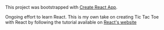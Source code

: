 This project was bootstrapped with [Create React App](https://github.com/facebookincubator/create-react-app).


Ongoing effort to learn React. This is my own take on creating Tic Tac Toe with React by following the tutorial available on [React's website](https://reactjs.org/tutorial/tutorial.html)
